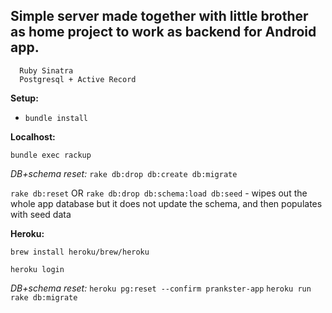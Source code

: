 Simple server made together with little brother as home project to work as backend for Android app.
-----------------------

      Ruby Sinatra
      Postgresql + Active Record


**Setup:**
- `bundle install`

**Localhost:**

`bundle exec rackup`

*DB+schema reset:*
`rake db:drop db:create db:migrate`

`rake db:reset` OR `rake db:drop db:schema:load db:seed` - wipes out the whole app database but it does not update the schema, and then populates with seed data

**Heroku:**

`brew install heroku/brew/heroku`

`heroku login`

*DB+schema reset:*
`heroku pg:reset --confirm prankster-app`
`heroku run rake db:migrate`

